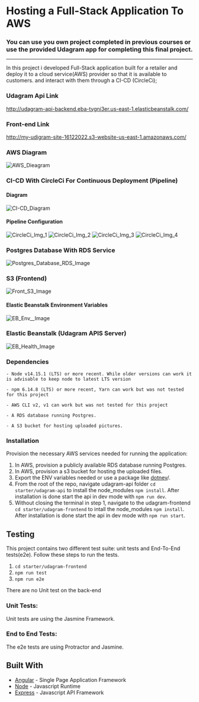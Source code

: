 # Hosting a Full-Stack Application To AWS

### **You can use you own project completed in previous courses or use the provided Udagram app for completing this final project.**

---

In this project i developed Full-Stack application built for a retailer and deploy it to a cloud service(AWS) provider so that it is available to customers. and interact with them through a CI-CD (CircleCi);

### Udagram Api Link

http://udagram-api-backend.eba-tygni3er.us-east-1.elasticbeanstalk.com/

### Front-end Link

http://my-udigram-site-16122022.s3-website-us-east-1.amazonaws.com/

### AWS Diagram

![AWS_Dieagram](./documentation/images/Udagram-app.drawio.png)

### CI-CD With CircleCi For Continuous Deployment (Pipeline)

#### Diagram

![CI-CD_Diagram](./documentation/images/c0.png)

#### Pipeline Configuration

![CircleCi_Img_1](./documentation/images/c1.png)
![CircleCi_Img_2](./documentation/images/c2.png)
![CircleCi_Img_3](./documentation/images/c3.png)
![CircleCi_Img_4](./documentation/images/c4.png)

### Postgres Database With RDS Service

![Postgres_Database_RDS_Image](./documentation/images/r1.png)

### S3 (Frontend)

![Front_S3_Image](./documentation/images/s3.png)

#### Elastic Beanstalk Environment Variables

![EB_Env__Image](./documentation/images/e1.png)

### Elastic Beanstalk (Udagram APIS Server)

![EB_Health_Image](./documentation/images/e2.png)

### Dependencies

```
- Node v14.15.1 (LTS) or more recent. While older versions can work it is advisable to keep node to latest LTS version

- npm 6.14.8 (LTS) or more recent, Yarn can work but was not tested for this project

- AWS CLI v2, v1 can work but was not tested for this project

- A RDS database running Postgres.

- A S3 bucket for hosting uploaded pictures.

```

### Installation

Provision the necessary AWS services needed for running the application:

1. In AWS, provision a publicly available RDS database running Postgres. <Place holder for link to classroom article>
1. In AWS, provision a s3 bucket for hosting the uploaded files. <Place holder for tlink to classroom article>
1. Export the ENV variables needed or use a package like [dotnev](https://www.npmjs.com/package/dotenv)/.
1. From the root of the repo, navigate udagram-api folder `cd starter/udagram-api` to install the node_modules `npm install`. After installation is done start the api in dev mode with `npm run dev`.
1. Without closing the terminal in step 1, navigate to the udagram-frontend `cd starter/udagram-frontend` to intall the node_modules `npm install`. After installation is done start the api in dev mode with `npm run start`.

## Testing

This project contains two different test suite: unit tests and End-To-End tests(e2e). Follow these steps to run the tests.

1. `cd starter/udagram-frontend`
1. `npm run test`
1. `npm run e2e`

There are no Unit test on the back-end

### Unit Tests:

Unit tests are using the Jasmine Framework.

### End to End Tests:

The e2e tests are using Protractor and Jasmine.

## Built With

- [Angular](https://angular.io/) - Single Page Application Framework
- [Node](https://nodejs.org) - Javascript Runtime
- [Express](https://expressjs.com/) - Javascript API Framework
